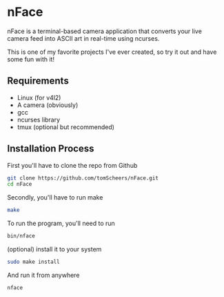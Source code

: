 # nFace
nFace is a terminal-based camera application that converts your live camera feed into ASCII art in real-time using ncurses. 

This is one of my favorite projects I've ever created, so try it out and have some fun with it!

## Requirements
- Linux (for v4l2)
- A camera (obviously)
- gcc
- ncurses library
- tmux (optional but recommended)

## Installation Process
First you'll have to clone the repo from Github
```bash
git clone https://github.com/tomScheers/nFace.git
cd nFace
```
Secondly, you'll have to run make
```bash
make
```
To run the program, you'll need to run
```bash
bin/nface
```

(optional) install it to your system
```bash
sudo make install
```
And run it from anywhere
```bash
nface
```
